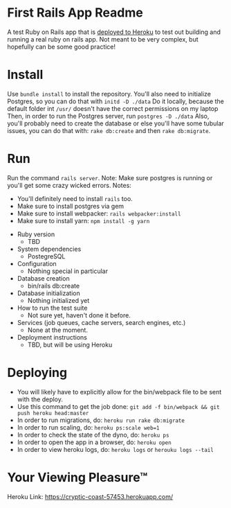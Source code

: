 # First Rails App Readme

A test Ruby on Rails app that is [deployed to Heroku](https://cryptic-coast-57453.herokuapp.com/) to test out building and running a real ruby on rails app. Not meant to be very complex, but hopefully can be some good practice!
# Install 
Use `bundle install` to install the repository.
You'll also need to initialize Postgres, so you can do that with `initd -D ./data`
    Do it locally, because the default folder int `/usr/` doesn't have the correct permissions on my laptop
Then, in order to run the Postgres server, run `postgres -D ./data`
Also, you'll probably need to create the database or else you'll have some tubular issues, you can do that with: `rake db:create` and then `rake db:migrate`.
# Run
Run the command `rails server`. Note: Make sure postgres is running or you'll get some crazy wicked errors.
Notes:
- You'll definitely need to install `rails` too. 
- Make sure to install postgres via gem
- Make sure to install webpacker: `rails webpacker:install`
- Make sure to install yarn: `npm install -g yarn`
* Ruby version
    - TBD
* System dependencies
    - PostegreSQL
* Configuration
    - Nothing special in particular
* Database creation
    - bin/rails db:create
* Database initialization
    - Nothing initialized yet
* How to run the test suite
    - Not sure yet, haven't done it before.
* Services (job queues, cache servers, search engines, etc.)
    - None at the moment.
* Deployment instructions
    - TBD, but will be using Heroku

# Deploying
- You will likely have to explicitly allow for the bin/webpack file to be sent with the deploy. 
- Use this command to get the job done: `git add -f bin/webpack && git push heroku head:master`
- In order to run migrations, do: `heroku run rake db:migrate`
- In order to run scaling, do: `heroku ps:scale web=1`
- In order to check the state of the dyno, do: `heroku ps`
- In order to open the app in a browser, do: `heroku open`
- In order to view heroku logs, do: `heroku logs` or `herouku logs --tail`
# Your Viewing Pleasure™
Heroku Link: https://cryptic-coast-57453.herokuapp.com/